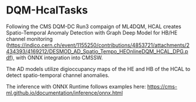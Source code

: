 # DQM-HcalTasks

Following the CMS DQM-DC Run3 compaign of ML4DQM, HCAL creates Spatio-Temporal Anomaly Detection with Graph Deep Model for HB/HE channel monitoring (https://indico.cern.ch/event/1155250/contributions/4853721/attachments/2434393/4169212/DESMOD_AD_Spatio_Tempo_HEOnlineDQM_HCAL_DPG.pdf), with ONNX integration into CMSSW.

The AD models utilize digioccupancy maps of the HE and HB of the HCAL to detect spatio-temporal channel anomalies.

The inference with ONNX Runtime follows examples here: https://cms-ml.github.io/documentation/inference/onnx.html



